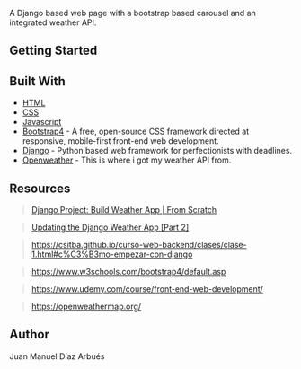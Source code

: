 A Django based web page with a bootstrap based carousel and an integrated weather API.

## Getting Started



## Built With

- [HTML](https://developer.mozilla.org/en-US/docs/Web/HTML)
- [CSS](https://developer.mozilla.org/en-US/docs/Web/CSS)
- [Javascript](https://developer.mozilla.org/en-US/docs/Web/JavaScript)
- [Bootstrap4](https://getbootstrap.com/) - A free, open-source CSS framework directed at responsive, mobile-first front-end web development.
- [Django](https://www.djangoproject.com/) - Python based web framework for perfectionists with deadlines.
- [Openweather](https://openweathermap.org/) - This is where i got my weather API from.

## Resources

>[Django Project: Build Weather App | From Scratch](https://www.youtube.com/watch?v=E-n5QAuQSr8)

>[Updating the Django Weather App [Part 2]](https://www.youtube.com/watch?v=oPuYTGyW4dU)

>https://csitba.github.io/curso-web-backend/clases/clase-1.html#c%C3%B3mo-empezar-con-django

>https://www.w3schools.com/bootstrap4/default.asp

>https://www.udemy.com/course/front-end-web-development/

>https://openweathermap.org/

## Author

Juan Manuel Díaz Arbués
